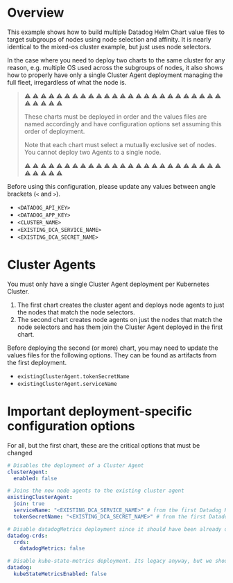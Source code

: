 # Overview

This example shows how to build multiple Datadog Helm Chart value files to target subgroups of nodes using node selection and affinity. It is nearly identical to the mixed-os cluster example, but just uses node selectors.

In the case where you need to deploy two charts to the same cluster for any reason, e.g. multiple OS used across the subgroups of nodes, it also shows how to properly have only a single Cluster Agent deployment managing the full fleet, irregardless of what the node is.

> ⚠️ ⚠️ ⚠️ ⚠️ ⚠️ ⚠️ ⚠️ ⚠️ ⚠️ ⚠️ ⚠️ ⚠️ ⚠️ ⚠️ ⚠️ ⚠️ ⚠️ ⚠️ ⚠️ ⚠️ ⚠️ ⚠️ ⚠️ ⚠️ ⚠️ ⚠️ ⚠️ ⚠️ ⚠️ ⚠️
>
> These charts must be deployed in order and the values files are named accordingly and have configuration options set assuming this order of deployment.
>
> Note that each chart must select a mutually exclusive set of nodes. You cannot deploy two Agents to a single node.
>
> ⚠️ ⚠️ ⚠️ ⚠️ ⚠️ ⚠️ ⚠️ ⚠️ ⚠️ ⚠️ ⚠️ ⚠️ ⚠️ ⚠️ ⚠️ ⚠️ ⚠️ ⚠️ ⚠️ ⚠️ ⚠️ ⚠️ ⚠️ ⚠️ ⚠️ ⚠️ ⚠️ ⚠️ ⚠️ ⚠️

Before using this configuration, please update any values between angle brackets (`<` and `>`).

- `<DATADOG_API_KEY>`
- `<DATADOG_APP_KEY>`
- `<CLUSTER_NAME>`
- `<EXISTING_DCA_SERVICE_NAME>`
- `<EXISTING_DCA_SECRET_NAME>`

# Cluster Agents

You must only have a single Cluster Agent deployment per Kubernetes Cluster.

1. The first chart creates the cluster agent and deploys node agents to just the nodes that match the node selectors.
2. The second chart creates node agents on just the nodes that match the node selectors and has them join the Cluster Agent deployed in the first chart.

Before deploying the second (or more) chart, you may need to update the values files for the following options. They can be found as artifacts from the first deployment.

- `existingClusterAgent.tokenSecretName`
- `existingClusterAgent.serviceName`

# Important deployment-specific configuration options

For all, but the first chart, these are the critical options that must be changed

```yaml
# Disables the deployment of a Cluster Agent
clusterAgent:
  enabled: false

# Joins the new node agents to the existing cluster agent
existingClusterAgent:
  join: true
  serviceName: "<EXISTING_DCA_SERVICE_NAME>" # from the first Datadog Helm chart
  tokenSecretName: "<EXISTING_DCA_SECRET_NAME>" # from the first Datadog Helm chart

# Disable datadogMetrics deployment since it should have been already deployed with the first chart.
datadog-crds:
  crds:
    datadogMetrics: false

# Disable kube-state-metrics deployment. Its legacy anyway, but we shouldn't run it twice
datadog:
  kubeStateMetricsEnabled: false
```
